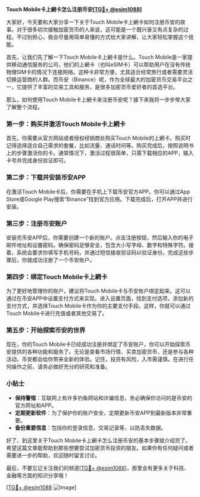 **Touch Mobile卡上網卡怎么注册币安[[TG💪+ @esim1088](https://t.me/s/esim1088)]**

大家好，今天要和大家分享一下关于Touch Mobile卡上網卡如何注册币安的故事。对于很多初次接触加密货币的人来说，这可能是一个既兴奋又有点复杂的过程。不过别担心，我会尽量用简单易懂的方式给大家讲解，让大家轻松掌握这个技能。

首先，让我们先了解一下Touch Mobile卡上網卡是什么。Touch Mobile是一家提供移动通信服务的公司，他们的上網卡（也叫eSIM卡）可以帮助用户在没有传统物理SIM卡的情况下连接网络。这种卡非常方便，尤其适合经常旅行或者需要灵活切换运营商的人群。而币安（Binance）呢，作为全球最大的加密货币交易平台之一，它提供了丰富的交易工具和服务，是很多加密货币爱好者的首选平台。

那么，如何使用Touch Mobile卡上網卡来注册币安呢？接下来我将一步步带大家了解整个流程。

### 第一步：购买并激活Touch Mobile卡上網卡

首先，你需要从官方网站或者授权经销商处购买Touch Mobile的上網卡。购买时记得选择适合自己需求的套餐，比如流量、通话时间等。购买完成后，按照说明书上的步骤激活你的卡。通常情况下，激活过程很简单，只需下载相应的APP，输入卡号并完成身份验证即可。

### 第二步：下载并安装币安APP

在激活Touch Mobile卡后，你需要在手机上下载币安官方APP。你可以通过App Store或Google Play搜索“Binance”找到官方应用。下载完成后，打开APP并进行安装。

### 第三步：注册币安账户

安装完币安APP后，你需要创建一个新的账户。点击注册按钮，然后输入你的电子邮件地址和设置密码。确保密码足够安全，包含大小写字母、数字和特殊字符。接着，系统会要求你填写手机号码，并通过短信接收验证码以验证身份。完成这些步骤后，你就成功注册了一个币安账户。

### 第四步：绑定Touch Mobile卡上網卡

为了更好地管理你的账户，建议将Touch Mobile卡与币安账户绑定起来。这可以通过在币安APP中设置支付方式来实现。进入设置页面，找到支付选项，添加新的支付方式，并选择Touch Mobile卡作为你的主要支付手段。这样，你就可以通过Touch Mobile卡进行充值或者其他交易了。

### 第五步：开始探索币安的世界

现在，你的Touch Mobile卡已经成功注册并绑定了币安账户，你可以开始探索币安提供的各种功能和服务了。无论是查看市场行情、买卖加密货币，还是参与各种活动，币安都会给你带来全新的体验。记住，投资有风险，入市需谨慎。在进行任何操作之前，请务必做好充分的研究和准备。

### 小贴士

- **保持警惕**：互联网上有许多钓鱼网站和诈骗信息，务必确保你访问的是币安的官方网址和APP。
- **定期更新软件**：为了保护你的账户安全，定期更新币安APP到最新版本非常重要。
- **备份重要信息**：包括你的登录信息、交易记录等，以防丢失数据。

好了，到这里关于Touch Mobile卡上網卡怎么注册币安的基本步骤就介绍完了。希望这篇文章能帮助到那些想要尝试加密货币投资的朋友。如果你有任何疑问或者需要进一步的帮助，欢迎随时留言讨论。

最后，不要忘记关注我们的频道[[TG💪+ @esim1088](https://t.me/s/esim1088)]，那里会有更多关于科技、金融等方面的知识分享哦！

[[TG💪+ @esim1088](https://t.me/s/esim1088) ![Image](https://i.postimg.cc/4NQfJmqS/Snipaste-2025-05-13-00-14-12.png)]